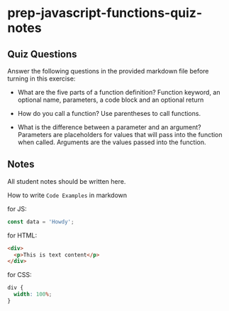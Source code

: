 # prep-javascript-functions-quiz-notes

## Quiz Questions

Answer the following questions in the provided markdown file before turning in this exercise:

- What are the five parts of a function definition?
  Function keyword, an optional name, parameters, a code block and an optional return

- How do you call a function?
  Use parentheses to call functions.

- What is the difference between a parameter and an argument?
  Parameters are placeholders for values that will pass into the function when called.
  Arguments are the values passed into the function.

## Notes

All student notes should be written here.

How to write `Code Examples` in markdown

for JS:

```javascript
const data = 'Howdy';
```

for HTML:

```html
<div>
  <p>This is text content</p>
</div>
```

for CSS:

```css
div {
  width: 100%;
}
```
